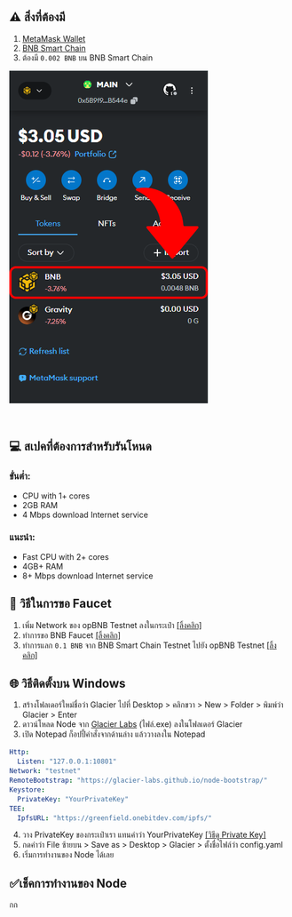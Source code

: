 ## ⚠️ สิ่งที่ต้องมี
1. [MetaMask Wallet](https://chromewebstore.google.com/detail/metamask/nkbihfbeogaeaoehlefnkodbefgpgknn)
2. [BNB Smart Chain](https://chainlist.org/chain/56)
3. ต้องมี `0.002 BNB` บน BNB Smart Chain

![Balance](./22.png)

‎ 
## 💻 สเปคที่ต้องการสำหรับรันโหนด

### ขั่นต่ำ:
  - CPU with 1+ cores
  - 2GB RAM
  - 4 Mbps download Internet service
### แนะนำ:
  - Fast CPU with 2+ cores
  - 4GB+ RAM
  - 8+ Mbps download Internet service
‎ 
## 💸 วิธีในการขอ Faucet
1. เพิ่ม Network ของ opBNB Testnet ลงในกระเป๋า [[ลิ้งคลิก]](https://chainlist.org/chain/5611)
2. ทำการขอ BNB Faucet [[ลิ้งคลิก]](https://www.bnbchain.org/en/testnet-faucet)
3. ทำการแลก `0.1 BNB` จาก BNB Smart Chain Testnet ไปยัง opBNB Testnet [[ลิ้งคลิก]](https://opbnb-testnet-bridge.bnbchain.org/deposit)
‎ 
## 🌐 วิธีติดตั้งบน Windows
1. สร้างโฟลเดอร์ใหม่ชื่อว่า Glacier ไปที่ Desktop > คลิกขวา > New > Folder > พิมพ์ว่า Glacier > Enter
2. ดาวน์โหลด Node จาก [Glacier Labs](https://github.com/Glacier-Labs/node-bootstrap/releases) (ไฟล์.exe) ลงในโฟลเดอร์ Glacier
3. เปิด Notepad ก็อปปี้คำสั่งจากด้านล่าง แล้ววางลงใน Notepad
```yaml
Http:
  Listen: "127.0.0.1:10801"
Network: "testnet"
RemoteBootstrap: "https://glacier-labs.github.io/node-bootstrap/"
Keystore:
  PrivateKey: "YourPrivateKey"
TEE:
  IpfsURL: "https://greenfield.onebitdev.com/ipfs/"
```

4. วาง PrivateKey ของกระเป๋าเรา แทนคำว่า YourPrivateKey [[วิธีดู Private Key]](https://support.metamask.io/managing-my-wallet/secret-recovery-phrase-and-private-keys/how-to-export-an-accounts-private-key/)
5. กดคำว่า File ซ้ายบน > Save as > Desktop > Glacier > ตั้งชื่อไฟล์ว่า config.yaml
6. เริ่มการทำงานของ Node ได้เลย
‎ 
## ✅เช็คการทำงานของ Node
กก
